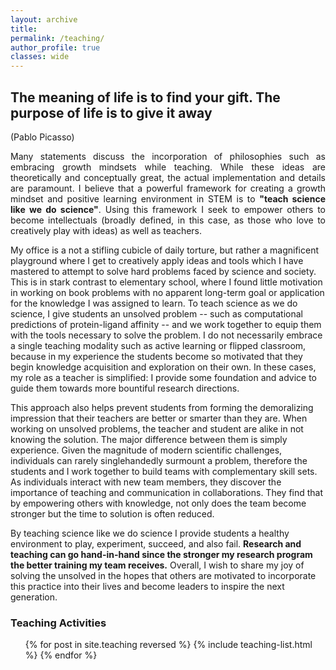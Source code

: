 ```yaml
---
layout: archive
title: 
permalink: /teaching/
author_profile: true
classes: wide
---
```

<h2>The meaning of life is to find your gift. The purpose of life is to give it away</h2> (Pablo Picasso)

<p style='text-align: justify;'> 
Many statements discuss the incorporation of philosophies such as embracing growth mindsets while teaching.
While these ideas are theoretically and conceptually great, the actual implementation and details are paramount.
I believe that a powerful framework for creating a growth mindset and positive learning environment in STEM is to <b>"teach science like we do science"</b>.
Using this framework I seek to empower others to become intellectuals (broadly defined, in this case, as those who love to creatively play with ideas) as well as teachers.
</p>

My office is a not a stifling cubicle of daily torture, but rather a magnificent playground where I get to creatively apply ideas and tools which I have mastered to attempt to solve hard problems faced by science and society.
This is in stark contrast to elementary school, where I found little motivation in working on book problems with no apparent long-term goal or application for the knowledge I was assigned to learn.
To teach science as we do science, I give students an unsolved problem -- such as computational predictions of protein-ligand affinity -- and we work together to equip them with the tools necessary to solve the problem.
I do not necessarily embrace a single teaching modality such as active learning or flipped classroom, because in my experience the students become so motivated that they begin knowledge acquisition and exploration on their own.
In these cases, my role as a teacher is simplified: I provide some foundation and advice to guide them towards more bountiful research directions.

This approach also helps prevent students from forming the demoralizing impression that their teachers are better or smarter than they are.
When working on unsolved problems, the teacher and student are alike in not knowing the solution.
The major difference between them is simply experience.
Given the magnitude of modern scientific challenges, individuals can rarely singlehandedly surmount a problem, therefore the students and I work together to build teams with complementary skill sets.
As individuals interact with new team members, they discover the importance of teaching and communication in collaborations.
They find that by empowering others with knowledge, not only does the team become stronger but the time to solution is often reduced.

By teaching science like we do science I provide students a healthy environment to play, experiment, succeed, and also fail.
<b>Research and teaching can go hand-in-hand since the stronger my research program the better training my team receives.</b>
Overall, I wish to share my joy of solving the unsolved in the hopes that others are motivated to incorporate this practice into their lives and become leaders to inspire the next generation.

<h3>
Teaching Activities
</h3>

<ul class="archive__list">{% for post in site.teaching reversed %}
  {% include teaching-list.html %}
{% endfor %}</ul>

